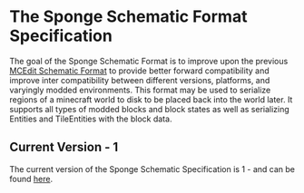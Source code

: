 # The Sponge Schematic Format Specification

The goal of the Sponge Schematic Format is to improve upon the previous [MCEdit Schematic Format](http://www.mcedit.net/) to provide better forward compatibility and improve inter compatibility
between different versions, platforms, and varyingly modded environments. This format may be used to serialize regions of a minecraft world to disk to be placed back into the world later. It
supports all types of modded blocks and block states as well as serializing Entities and TileEntities with the block data.

## Current Version - 1

The current version of the Sponge Schematic Specification is 1 - and can be found [here](versions/schematic-1.md).
